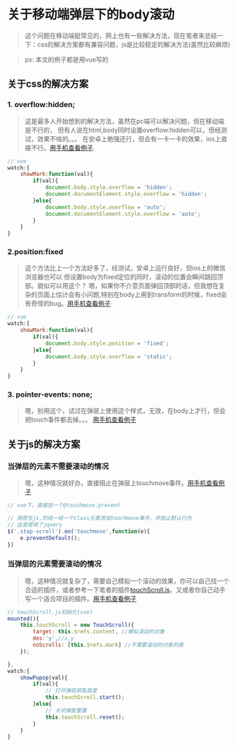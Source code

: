 # 关于移动端弹层下的body滚动

> 这个问题在移动端挺常见的，网上也有一些解决方法，现在笔者来总结一下：css的解决方案都有兼容问题，js是比较稳定的解决方法(虽然比较麻烦)

>ps: 本文的例子都是用vue写的

## 关于css的解决方案

### 1. overflow:hidden;
> 这是最多人开始想到的解决方法，虽然在pc端可以解决问题，但在移动端是不行的，
但有人说在html,body同时设置overflow:hidden可以，但经测试，效果不啥的。。。
在安卓上勉强还行，但会有一卡一卡的效果，ios上直接不行。[用手机查看例子](https://greatweber.github.io/diaryFormCnblogs/mobilephoneScroll/example1.html).

```js
// vue
watch:{
    showMark:function(val){
        if(val){
            document.body.style.overflow = 'hidden';
            document.documentElement.style.overflow = 'hidden';
        }else{
            document.body.style.overflow = 'auto';
            document.documentElement.style.overflow = 'auto';
        }
    }
}

```

### 2.position:fixed
> 这个方法比上一个方法好多了，经测试，安卓上运行良好，但ios上的微信浏览器也可以
但设置body为fixed定位的同时，滚动的位置会瞬间跳回顶部。貌似可以用这个？
嗯，如果你不介意页面弹回顶部的话，但我想在复杂的页面上估计会有小问题,特别在body上用到transform的时候，fixed会有奇怪的bug。[用手机查看例子](https://greatweber.github.io/diaryFormCnblogs/mobilephoneScroll/example2.html)

```js
// vue
watch:{
    showMark:function(val){
        if(val){
            document.body.style.position = 'fixed';
        }else{
            document.body.style.overflow = 'static';
        }
    }
}

```

### 3. pointer-events: none;
> 嗯，别用这个，试过在弹层上使用这个样式，无效，在body上才行，但会把touch事件都去掉。。。
[用手机查看例子](https://greatweber.github.io/diaryFormCnblogs/mobilephoneScroll/example3.html)

## 关于js的解决方案

### 当弹层的元素不需要滚动的情况
> 嗯，这种情况就好办，直接阻止在弹层上touchmove事件。[用手机查看例子](https://greatweber.github.io/diaryFormCnblogs/mobilephoneScroll/example4.html)
```js
// vue下，直接加一个@touchmove.prevent

// 用原生js,则统一给一个class元素添加touchmove事件，并阻止默认行为
// 这里使用了jquery
$('.stop-scroll').on('touchmove',function(e){
    e.preventDefault();
})

```

### 当弹层的元素需要滚动的情况
> 嗯，这种情况就复杂了，需要自己模拟一个滚动的效果，你可以自己找一个合适的插件，或者参考一下笔者的插件[touchScroll.js](https://greatweber.github.io/diaryFormCnblogs/mobilephoneScroll/touchScroll.js)，又或者你自己动手写一个适合项目的插件。[用手机查看例子](https://greatweber.github.io/diaryFormCnblogs/mobilephoneScroll/example5.html)

```js
// touchScroll.js初始化(vue)
mounted(){
    this.touchScroll = new TouchScroll({
        target: this.$refs.content, //模拟滚动的对象
        des:'y',//x,y
        noScrolls: [this.$refs.mark] //不需要滚动的对象列表
    });

},
watch:{
    showPupop(val){
        if(val){
            // 打开弹层获取高度
            this.touchScroll.start();
        }else{
            // 关闭弹窗重置
            this.touchScroll.reset();
        }
    }
}

```
